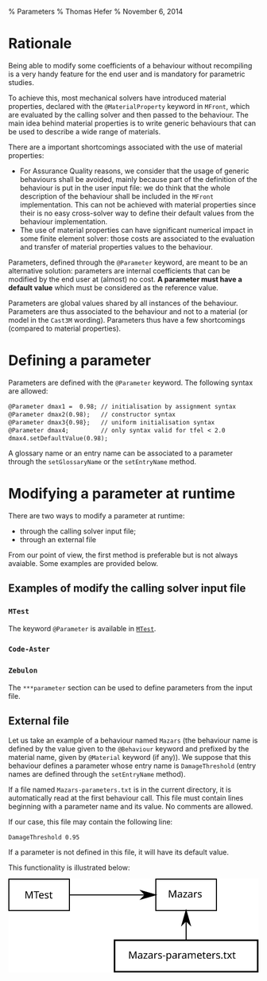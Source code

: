 % Parameters
% Thomas Hefer
% November 6, 2014

# Rationale

Being able to modify some coefficients of a behaviour without
recompiling is a very handy feature for the end user and is mandatory
for parametric studies.

To achieve this, most mechanical solvers have introduced material
properties, declared with the `@MaterialProperty` keyword in `MFront`,
which are evaluated by the calling solver and then passed to the
behaviour. The main idea behind material properties is to write
generic behaviours that can be used to describe a wide range of
materials.

There are a important shortcomings associated with the use of material
properties:

- For Assurance Quality reasons, we consider that the usage of generic
  behaviours shall be avoided, mainly because part of the definition
  of the behaviour is put in the user input file: we do think that the
  whole description of the behaviour shall be included in the `MFront`
  implementation. This can not be achieved with material properties
  since their is no easy cross-solver way to define their default
  values from the behaviour implementation.
- The use of material properties can have significant numerical impact
  in some finite element solver: those costs are associated to the
  evaluation and transfer of material properties values to the
  behaviour.

Parameters, defined through the `@Parameter` keyword, are meant to be
an alternative solution: parameters are internal coefficients that can
be modified by the end user at (almost) no cost. **A parameter must
have a default value** which must be considered as the reference
value.

Parameters are global values shared by all instances of the
behaviour. Parameters are thus associated to the behaviour and not to
a material (or model in the `Cast3M` wording). Parameters thus have a
few shortcomings (compared to material properties).

# Defining a parameter

Parameters are defined with the `@Parameter` keyword. The following
syntax are allowed:

~~~~~~~~~{#parameters .cpp}
@Parameter dmax1 =  0.98; // initialisation by assignment syntax
@Parameter dmax2(0.98);   // constructor syntax
@Parameter dmax3{0.98};   // uniform initialisation syntax
@Parameter dmax4;         // only syntax valid for tfel < 2.0
dmax4.setDefaultValue(0.98);
~~~~~~~~~

A glossary name or an entry name can be associated to a parameter
through the `setGlossaryName` or the `setEntryName` method.

# Modifying a parameter at runtime

There are two ways to modify a parameter at runtime:

- through the calling solver input file;
- through an external file

From our point of view, the first method is preferable but is not
always avaiable. Some examples are provided below.

## Examples of modify the calling solver input file

### `MTest`

The keyword `@Parameter` is available in [`MTest`](mtest.html).

### `Code-Aster`

### `Zebulon`

The `***parameter` section can be used to define parameters from the
input file.

## External file

Let us take an example of a behaviour named `Mazars` (the behaviour
name is defined by the value given to the `@Behaviour` keyword and
prefixed by the material name, given by `@Material` keyword (if any)).
We suppose that this behaviour defines a parameter whose entry name is
`DamageThreshold` (entry names are defined through the `setEntryName`
method).

If a file named `Mazars-parameters.txt` is in the current directory,
it is automatically read at the first behaviour call. This file must
contain lines beginning with a parameter name and its value. No
comments are allowed.

If our case, this file may contain the following line:

~~~~~~~~~{#external-file .txt}
DamageThreshold 0.95
~~~~~~~~~

If a parameter is not defined in this file, it will have its default
value.

This functionality is illustrated below:

![Defintion of parameters through an external file](img/parameters.svg
 "Defintion of parameters through an external file")
